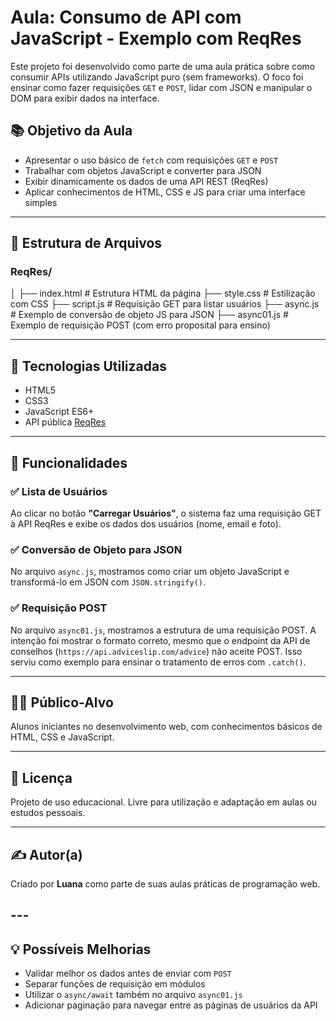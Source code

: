 # Aula: Consumo de API com JavaScript - Exemplo com ReqRes

Este projeto foi desenvolvido como parte de uma aula prática sobre como consumir APIs utilizando JavaScript puro (sem frameworks). O foco foi ensinar como fazer requisições `GET` e `POST`, lidar com JSON e manipular o DOM para exibir dados na interface.

## 📚 Objetivo da Aula

- Apresentar o uso básico de `fetch` com requisições `GET` e `POST`
- Trabalhar com objetos JavaScript e converter para JSON
- Exibir dinamicamente os dados de uma API REST (ReqRes)
- Aplicar conhecimentos de HTML, CSS e JS para criar uma interface simples

---

## 📁 Estrutura de Arquivos

### ReqRes/
│
├── index.html # Estrutura HTML da página
├── style.css # Estilização com CSS
├── script.js # Requisição GET para listar usuários
├── async.js # Exemplo de conversão de objeto JS para JSON
├── async01.js # Exemplo de requisição POST (com erro proposital para ensino)

---

## 🔧 Tecnologias Utilizadas

- HTML5
- CSS3
- JavaScript ES6+
- API pública [ReqRes](https://reqres.in/)

---

## 🚀 Funcionalidades

### ✅ Lista de Usuários

Ao clicar no botão **"Carregar Usuários"**, o sistema faz uma requisição GET à API ReqRes e exibe os dados dos usuários (nome, email e foto).

### ✅ Conversão de Objeto para JSON

No arquivo `async.js`, mostramos como criar um objeto JavaScript e transformá-lo em JSON com `JSON.stringify()`.

### ✅ Requisição POST

No arquivo `async01.js`, mostramos a estrutura de uma requisição POST. A intenção foi mostrar o formato correto, mesmo que o endpoint da API de conselhos (`https://api.adviceslip.com/advice`) não aceite POST. Isso serviu como exemplo para ensinar o tratamento de erros com `.catch()`.

---

## 🧑‍🏫 Público-Alvo

Alunos iniciantes no desenvolvimento web, com conhecimentos básicos de HTML, CSS e JavaScript.

---

## 📝 Licença

Projeto de uso educacional. Livre para utilização e adaptação em aulas ou estudos pessoais.

---

## ✍️ Autor(a)

Criado por **Luana** como parte de suas aulas práticas de programação web.

## ---

## 💡 Possíveis Melhorias

- Validar melhor os dados antes de enviar com `POST`
- Separar funções de requisição em módulos
- Utilizar o `async/await` também no arquivo `async01.js`
- Adicionar paginação para navegar entre as páginas de usuários da API

